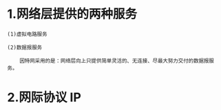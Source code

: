 # 1.网络层提供的两种服务

    (1)虚拟电路服务

    (2)数据报服务
    
        因特网采用的是：网络层向上只提供简单灵活的、无连接、尽最大努力交付的数据报服务。
        
# 2.网际协议 IP


